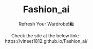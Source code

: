 <h1 align = "center">Fashion_ai</h1>


<p align="center">Refresh Your Wardrobe!🛍️ 

 
 
 <p align="center">
 Check the site at the below link:- <br> 
   https://vineet1812.github.io/Fashion_ai/
</p>

